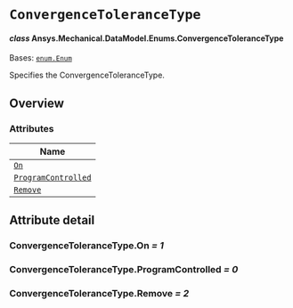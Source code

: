 # `ConvergenceToleranceType`

<a id="ansys.mechanical.stubs.v241.Ansys.Mechanical.DataModel.Enums.ConvergenceToleranceType"></a>

#### *class* Ansys.Mechanical.DataModel.Enums.ConvergenceToleranceType

Bases: [`enum.Enum`](https://docs.python.org/3/library/enum.html#enum.Enum)

Specifies the ConvergenceToleranceType.

<!-- !! processed by numpydoc !! -->

<a id="overview"></a>

## Overview

### Attributes

| Name |
| -------------------------------------------------------------------- |
| [`On`](#ConvergenceToleranceType.On) |
| [`ProgramControlled`](#ConvergenceToleranceType.ProgramControlled) |
| [`Remove`](#ConvergenceToleranceType.Remove) |

<a id="attribute-detail"></a>

## Attribute detail

<a id="ConvergenceToleranceType.On"></a>

### ConvergenceToleranceType.On *= 1*

<a id="ConvergenceToleranceType.ProgramControlled"></a>

### ConvergenceToleranceType.ProgramControlled *= 0*

<a id="ConvergenceToleranceType.Remove"></a>

### ConvergenceToleranceType.Remove *= 2*


